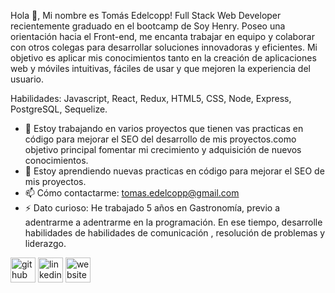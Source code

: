 Hola 👋, Mi nombre es Tomás Edelcopp!
Full Stack Web Developer recientemente graduado en el bootcamp de Soy Henry. Poseo una orientación hacia el Front-end, me encanta trabajar en equipo y colaborar con otros colegas para desarrollar soluciones innovadoras y eficientes. Mi objetivo es aplicar mis conocimientos tanto en la creación de aplicaciones web y móviles intuitivas, fáciles de usar y que mejoren la experiencia del usuario.

Habilidades: Javascript, React, Redux, HTML5, CSS, Node, Express, PostgreSQL, Sequelize.

- 🔭 Estoy trabajando en varios proyectos que tienen vas practicas en código para mejorar el SEO del desarrollo de mis proyectos.como objetivo principal fomentar mi crecimiento y adquisición de nuevos conocimientos. 
- 🌱 Estoy aprendiendo nuevas practicas en código para mejorar el SEO de mis proyectos. 
- 📫 Cómo contactarme: tomas.edelcopp@gmail.com 
- ⚡ Dato curioso: He trabajado 5 años en Gastronomía, previo a adentrarme a adentrarme en la programación. En ese tiempo, desarrolle habilidades de habilidades de comunicación , resolución de problemas y liderazgo. 


[<img src='https://cdn.jsdelivr.net/npm/simple-icons@3.0.1/icons/github.svg' alt='github' height='40'>](https://github.com/tedelcopp)  [<img src='https://cdn.jsdelivr.net/npm/simple-icons@3.0.1/icons/linkedin.svg' alt='linkedin' height='40'>](https://www.linkedin.com/in/edelcopp/)  [<img src='https://cdn.jsdelivr.net/npm/simple-icons@3.0.1/icons/icloud.svg' alt='website' height='40'>](https://portfolio-te.vercel.app/)  


